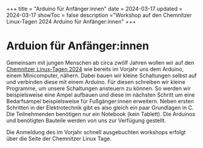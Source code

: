 +++
title = "Arduino für Anfänger:innen"
date = 2024-03-17
updated = 2024-03-17
showToc = false
description ="Workshop auf den Chemnitzer Linux-Tagen 2024 Arduino für Anfänger:innen"
+++

<script lang="ts">
    import Figure from "$lib/components/Figure.svelte";
</script>

# Arduion für Anfänger:innen

Gemeinsam mit jungen Menschen ab circa zwölf Jahren wollen wir auf den [Chemnitzer Linux-Tagen 2024](https://chemnitzer.linux-tage.de/2024/de/programm/junior) wie bereits im Vorjahr uns dem Arduino, einem Minicomputer, nähern. Dabei bauen wir kleine Schaltungen selbst auf und verbinden diese mit einem Arduino. Für diesen schreiben wir kleine Programme, um unsere Schaltungen ansteuern zu können. So werden wir beispielsweise eine Ampel aufbauen und diese im nächsten Schritt um eine Bedarfsampel beispielsweise für Fußgänger:innen erweitern. Neben ersten Schritten in der Elektrotechnik gibt es also gleich ein paar Grundlagen in C. Die Teilnehmenden benötigen nur ein Notebook (kein Tablett). Die Arduinos und benötigten Bauteile werden von uns zur Verfügung gestellt.

Die Anmeldung des im Vorjahr schnell ausgebuchten workshops erfolgt über die Seite der Chemnitzer Linux Tage.
